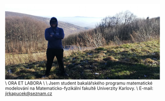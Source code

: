 ![Book yep](/yep.jpg)
\\
ORA ET LABORA
\\
\\
Jsem student bakalářského programu matematické modelování na Matematicko-fyzikální fakultě Univerzity Karlovy.
\\
E-mail: jirkapucek@seznam.cz
